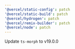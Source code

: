```yaml
---
'@vercel/static-config': patch
'@vercel/static-build': patch
'@vercel/hydrogen': patch
'@vercel/remix-builder': patch
'@vercel/node': patch
---
```


Update `ts-morph` to v19.0.0
